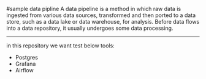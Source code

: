 #sample data pipline
A data pipeline is a method in which raw data is ingested from various data sources, transformed and then ported to a data store, such as a data lake or data warehouse, for analysis. Before data flows into a data repository, it usually undergoes some data processing.
<hr>
in this repository we want test below tools:
<ul>
<li>Postgres</li>
<li>Grafana</li>
<li>Airflow</li>
</ul>